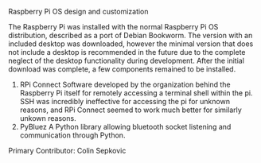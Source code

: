 Raspberry Pi OS design and customization

The Raspberry Pi was installed with the normal Raspberry Pi OS distribution, described as a port of Debian Bookworm. The version with an included desktop was downloaded, however the minimal version that does not include a desktop is recommended in the future due to the complete neglect of the desktop functionality during development. After the initial download was complete, a few components remained to be installed.

1. RPi Connect
Software developed by the organization behind the Raspberry Pi itself for remotely accessing a terminal shell within the pi. SSH was incredibly ineffective for accessing the pi for unknown reasons, and RPi Connect seemed to work much better for similarly unkown reasons.
2. PyBluez
A Python library allowing bluetooth socket listening and communication through Python.

Primary Contributor: Colin Sepkovic
